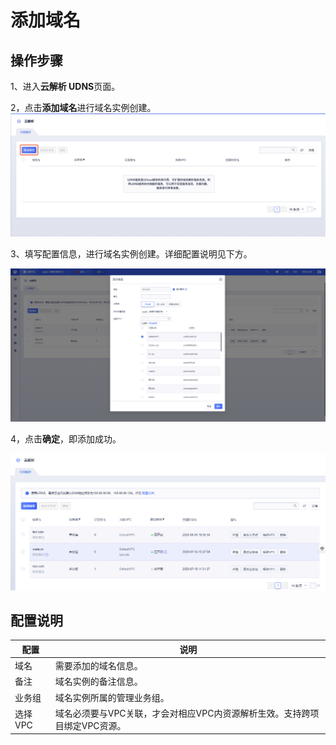 
# 添加域名

## 操作步骤

1、进入**云解析 UDNS**页面。

2，点击**添加域名**进行域名实例创建。
![](/images/createudns01.png)


3、填写配置信息，进行域名实例创建。详细配置说明见下方。

![](/images/createudns02.png)

4，点击**确定**，即添加成功。

![](/images/createudns03.png)

## 配置说明

|配置|说明|
|---|---|
|域名|需要添加的域名信息。|
|备注|域名实例的备注信息。|
|业务组|域名实例所属的管理业务组。|
|选择VPC|域名必须要与VPC关联，才会对相应VPC内资源解析生效。支持跨项目绑定VPC资源。|
